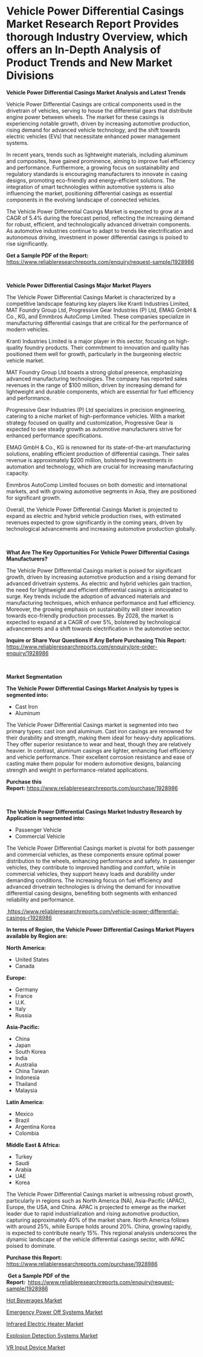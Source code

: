 <p><h1>Vehicle Power Differential Casings Market Research Report Provides thorough Industry Overview, which offers an In-Depth Analysis of Product Trends and New Market Divisions</h1></p><p><strong>Vehicle Power Differential Casings Market Analysis and Latest Trends</strong></p>
<p><p>Vehicle Power Differential Casings are critical components used in the drivetrain of vehicles, serving to house the differential gears that distribute engine power between wheels. The market for these casings is experiencing notable growth, driven by increasing automotive production, rising demand for advanced vehicle technology, and the shift towards electric vehicles (EVs) that necessitate enhanced power management systems.</p><p>In recent years, trends such as lightweight materials, including aluminum and composites, have gained prominence, aiming to improve fuel efficiency and performance. Furthermore, a growing focus on sustainability and regulatory standards is encouraging manufacturers to innovate in casing designs, promoting eco-friendly and energy-efficient solutions. The integration of smart technologies within automotive systems is also influencing the market, positioning differential casings as essential components in the evolving landscape of connected vehicles.</p><p>The Vehicle Power Differential Casings Market is expected to grow at a CAGR of 5.4% during the forecast period, reflecting the increasing demand for robust, efficient, and technologically advanced drivetrain components. As automotive industries continue to adapt to trends like electrification and autonomous driving, investment in power differential casings is poised to rise significantly.</p></p>
<p><strong>Get a Sample PDF of the Report:&nbsp;</strong> <a href="https://www.reliableresearchreports.com/enquiry/request-sample/1928986?utm_campaign=32&utm_medium=2&utm_source=Github&utm_content=ia&utm_term=25102024&utm_id=vehicle-power-differential-casings">https://www.reliableresearchreports.com/enquiry/request-sample/1928986</a></p>
<p>&nbsp;</p>
<p><strong>Vehicle Power Differential Casings Major Market Players</strong></p>
<p><p>The Vehicle Power Differential Casings Market is characterized by a competitive landscape featuring key players like Kranti Industries Limited, MAT Foundry Group Ltd, Progressive Gear Industries (P) Ltd, EMAG GmbH & Co., KG, and Emmbros AutoComp Limited. These companies specialize in manufacturing differential casings that are critical for the performance of modern vehicles.</p><p>Kranti Industries Limited is a major player in this sector, focusing on high-quality foundry products. Their commitment to innovation and quality has positioned them well for growth, particularly in the burgeoning electric vehicle market. </p><p>MAT Foundry Group Ltd boasts a strong global presence, emphasizing advanced manufacturing technologies. The company has reported sales revenues in the range of $100 million, driven by increasing demand for lightweight and durable components, which are essential for fuel efficiency and performance.</p><p>Progressive Gear Industries (P) Ltd specializes in precision engineering, catering to a niche market of high-performance vehicles. With a market strategy focused on quality and customization, Progressive Gear is expected to see steady growth as automotive manufacturers strive for enhanced performance specifications.</p><p>EMAG GmbH & Co., KG is renowned for its state-of-the-art manufacturing solutions, enabling efficient production of differential casings. Their sales revenue is approximately $200 million, bolstered by investments in automation and technology, which are crucial for increasing manufacturing capacity.</p><p>Emmbros AutoComp Limited focuses on both domestic and international markets, and with growing automotive segments in Asia, they are positioned for significant growth. </p><p>Overall, the Vehicle Power Differential Casings Market is projected to expand as electric and hybrid vehicle production rises, with estimated revenues expected to grow significantly in the coming years, driven by technological advancements and increasing automotive production globally.</p></p>
<p>&nbsp;</p>
<p><strong>What Are The Key Opportunities For Vehicle Power Differential Casings Manufacturers?</strong></p>
<p><p>The Vehicle Power Differential Casings market is poised for significant growth, driven by increasing automotive production and a rising demand for advanced drivetrain systems. As electric and hybrid vehicles gain traction, the need for lightweight and efficient differential casings is anticipated to surge. Key trends include the adoption of advanced materials and manufacturing techniques, which enhance performance and fuel efficiency. Moreover, the growing emphasis on sustainability will steer innovation towards eco-friendly production processes. By 2028, the market is expected to expand at a CAGR of over 5%, bolstered by technological advancements and a shift towards electrification in the automotive sector.</p></p>
<p><strong>Inquire or Share Your Questions If Any Before Purchasing This Report:</strong> <a href="https://www.reliableresearchreports.com/enquiry/pre-order-enquiry/1928986?utm_campaign=32&utm_medium=2&utm_source=Github&utm_content=ia&utm_term=25102024&utm_id=vehicle-power-differential-casings">https://www.reliableresearchreports.com/enquiry/pre-order-enquiry/1928986</a></p>
<p>&nbsp;</p>
<p><strong>Market Segmentation</strong></p>
<p><strong>The Vehicle Power Differential Casings Market Analysis by types is segmented into:</strong></p>
<p><ul><li>Cast Iron</li><li>Aluminum</li></ul></p>
<p><p>The Vehicle Power Differential Casings market is segmented into two primary types: cast iron and aluminum. Cast iron casings are renowned for their durability and strength, making them ideal for heavy-duty applications. They offer superior resistance to wear and heat, though they are relatively heavier. In contrast, aluminum casings are lighter, enhancing fuel efficiency and vehicle performance. Their excellent corrosion resistance and ease of casting make them popular for modern automotive designs, balancing strength and weight in performance-related applications.</p></p>
<p><strong>Purchase this Report:&nbsp;</strong><a href="https://www.reliableresearchreports.com/purchase/1928986?utm_campaign=32&utm_medium=2&utm_source=Github&utm_content=ia&utm_term=25102024&utm_id=vehicle-power-differential-casings">https://www.reliableresearchreports.com/purchase/1928986</a></p>
<p>&nbsp;</p>
<p><strong>The Vehicle Power Differential Casings Market Industry Research by Application is segmented into:</strong></p>
<p><ul><li>Passenger Vehicle</li><li>Commercial Vehicle</li></ul></p>
<p><p>The Vehicle Power Differential Casings market is pivotal for both passenger and commercial vehicles, as these components ensure optimal power distribution to the wheels, enhancing performance and safety. In passenger vehicles, they contribute to improved handling and comfort, while in commercial vehicles, they support heavy loads and durability under demanding conditions. The increasing focus on fuel efficiency and advanced drivetrain technologies is driving the demand for innovative differential casing designs, benefiting both segments with enhanced reliability and performance.</p></p>
<p><a href="https://www.reliableresearchreports.com/vehicle-power-differential-casings-r1928986?utm_campaign=32&utm_medium=2&utm_source=Github&utm_content=ia&utm_term=25102024&utm_id=vehicle-power-differential-casings">&nbsp;https://www.reliableresearchreports.com/vehicle-power-differential-casings-r1928986</a></p>
<p><strong>In terms of Region, the Vehicle Power Differential Casings Market Players available by Region are:</strong></p>
<p>
    <p> <strong> North America: </strong>
        <ul>
            <li>United States</li>
            <li>Canada</li>
        </ul>
        </p> 
    <p> <strong> Europe: </strong>
        <ul>
            <li>Germany</li>
            <li>France</li>
            <li>U.K.</li>
            <li>Italy</li>
            <li>Russia</li>
        </ul>
        </p> 
    <p> <strong> Asia-Pacific: </strong>
        <ul>
            <li>China</li>
            <li>Japan</li>
            <li>South Korea</li>
            <li>India</li>
            <li>Australia</li>
            <li>China Taiwan</li>
            <li>Indonesia</li>
            <li>Thailand</li>
            <li>Malaysia</li>
        </ul>
        </p> 
    <p> <strong> Latin America: </strong>
        <ul>
            <li>Mexico</li>
            <li>Brazil</li>
            <li>Argentina Korea</li>
            <li>Colombia</li>
        </ul>
        </p> 
    <p> <strong> Middle East & Africa: </strong>
        <ul>
            <li>Turkey</li>
            <li>Saudi</li>
            <li>Arabia</li>
            <li>UAE</li>
            <li>Korea</li>
        </ul>
    </p>
    </p>
<p><p>The Vehicle Power Differential Casings market is witnessing robust growth, particularly in regions such as North America (NA), Asia-Pacific (APAC), Europe, the USA, and China. APAC is projected to emerge as the market leader due to rapid industrialization and rising automotive production, capturing approximately 40% of the market share. North America follows with around 25%, while Europe holds around 20%. China, growing rapidly, is expected to contribute nearly 15%. This regional analysis underscores the dynamic landscape of the vehicle differential casings sector, with APAC poised to dominate.</p></p>
<p><strong>Purchase this Report: </strong><a href="https://www.reliableresearchreports.com/purchase/1928986?utm_campaign=32&utm_medium=2&utm_source=Github&utm_content=ia&utm_term=25102024&utm_id=vehicle-power-differential-casings">https://www.reliableresearchreports.com/purchase/1928986</a></p>
<p>&nbsp;<strong>Get a Sample PDF of the Report:&nbsp;&nbsp;</strong><a href="https://www.reliableresearchreports.com/enquiry/request-sample/1928986?utm_campaign=32&utm_medium=2&utm_source=Github&utm_content=ia&utm_term=25102024&utm_id=vehicle-power-differential-casings">https://www.reliableresearchreports.com/enquiry/request-sample/1928986</a></p>
<p><strong></strong></p>
<p><p><a href="https://github.com/MonroeBullock54/Market-Research-Report-List-1/blob/main/hot-beverages-market.md?utm_campaign=32&utm_medium=2&utm_source=Github&utm_content=ia&utm_term=25102024&utm_id=vehicle-power-differential-casings">Hot Beverages Market</a></p><p><a href="https://www.linkedin.com/pulse/emergency-power-off-systems-market-forecast-global-trends-analysis-03ywc?utm_campaign=32&utm_medium=2&utm_source=Github&utm_content=ia&utm_term=25102024&utm_id=vehicle-power-differential-casings">Emergency Power Off Systems Market</a></p><p><a href="https://issuu.com/reportprime-2/docs/infrared-electric-heater-market-siz_264119fba22a5d?utm_campaign=32&utm_medium=2&utm_source=Github&utm_content=ia&utm_term=25102024&utm_id=vehicle-power-differential-casings">Infrared Electric Heater Market</a></p><p><a href="https://www.linkedin.com/pulse/explosion-detection-systems-value-chain-analysis-from-raw-materials-65nwc?utm_campaign=32&utm_medium=2&utm_source=Github&utm_content=ia&utm_term=25102024&utm_id=vehicle-power-differential-casings">Explosion Detection Systems Market</a></p><p><a href="https://issuu.com/reportprime-2/docs/vr-input-device-market-size-2030.pp_1cb72da03274ff?utm_campaign=32&utm_medium=2&utm_source=Github&utm_content=ia&utm_term=25102024&utm_id=vehicle-power-differential-casings">VR Input Device Market</a></p></p>